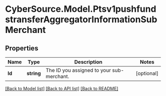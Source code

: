 # CyberSource.Model.Ptsv1pushfundstransferAggregatorInformationSubMerchant
## Properties

Name | Type | Description | Notes
------------ | ------------- | ------------- | -------------
**Id** | **string** | The ID you assigned to your sub-merchant.  | [optional] 

[[Back to Model list]](../README.md#documentation-for-models) [[Back to API list]](../README.md#documentation-for-api-endpoints) [[Back to README]](../README.md)

